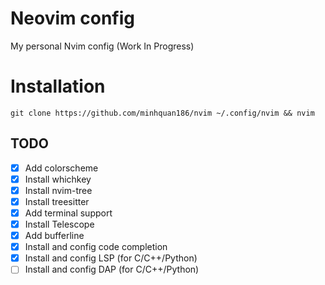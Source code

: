 # Neovim config
My personal Nvim config (Work In Progress)

# Installation
```
git clone https://github.com/minhquan186/nvim ~/.config/nvim && nvim
```

## TODO
- [x] Add colorscheme
- [x] Install whichkey
- [x] Install nvim-tree
- [x] Install treesitter
- [x] Add terminal support
- [x] Install Telescope
- [x] Add bufferline
- [x] Install and config code completion
- [x] Install and config LSP (for C/C++/Python)
- [ ] Install and config DAP (for C/C++/Python)
